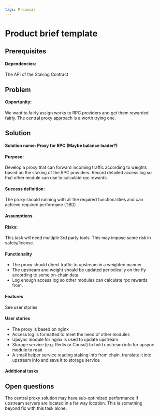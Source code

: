 ```yaml
---
tags: Proposal
---
```


# Product brief template

## Prerequisites
#### Dependencies: 
The API of the Staking Contract

## Problem

#### Opportunity: 
We want to fairly assign works to RPC providers and get them rewarded fairly. 
The central proxy approach is a worth trying one.


## Solution

#### Solution name: Proxy for RPC (Maybe balance loader?)
#### Purpose: 
Develop a proxy that can forward incoming traffic according to weights based on the staking of the RPC providers. 
Record detailed access log so that other module can use to calculate rpc rewards.
#### Success definition: 
The proxy should running with all the required functionalities and can achieve required performane (TBD) 
#### Assumptions
#### Risks: 
This task will need multiple 3rd party tools. This may impose some risk in safety/license.
#### Functionality
- The proxy should direct traffic to upstream in a weighted manner.
- The upstream and weight should be updated periodically on the fly according to some on-chain data.
- Log enough access log so other modules can calculate rpc rewards from.
#### Features
See user stories
#### User stories
- The proxy is based on nginx
- Access log is formatted to meet the need of other modules
- Upsync module for nginx is used to update upstream
- Storage service (e.g. Redis or Consul) to hold upstream info for upsync module to read
- A small helper service reading staking info from chain, translate it into upstream info and save it to storage service

#### Additional tasks


## Open questions
The central proxy solution may have sub-optimized performance if upstream servers are located in a far way location. This is something beyond fix with this task alone.
